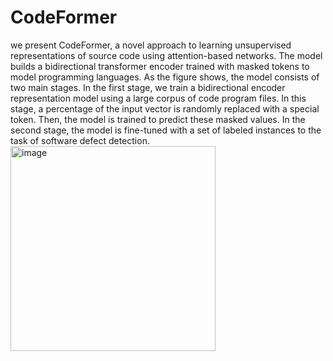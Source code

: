 # CodeFormer
we present CodeFormer, a novel approach to learning unsupervised representations of source code using attention-based networks. The model builds a bidirectional transformer encoder trained with masked tokens to model programming languages. As the figure shows, the model consists of two main stages. In the first stage, we train a bidirectional encoder representation model using a large corpus of code program files. In this stage, a percentage of the input vector is randomly replaced with a special token. Then, the model is trained to predict these masked values. In the second stage, the model is fine-tuned with a set of labeled instances to the task of software defect detection.
<img width="328" alt="image" src="https://github.com/MonaNashaat/CodeFormer/assets/21979050/251f346a-1b5c-4ffe-b123-2ea9fbb71734">
